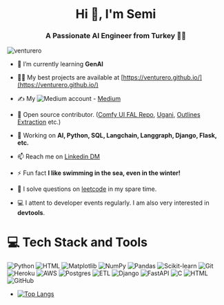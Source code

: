 <h1 align="center">Hi 👋, I'm Semi</h1>
<h3 align="center">A Passionate AI Engineer from Turkey 👩‍💻</h3>

<p align="left"> <img src="https://komarev.com/ghpvc/?username=venturero" alt="venturero" /> </p>

- 🌱 I’m currently learning **GenAI**

- 👨‍💻 My best projects are available at [https://venturero.github.io/](https://venturero.github.io/)

- ✍️ My ![Medium](https://img.shields.io/badge/Medium-black?logo=medium&logoColor=white) account - [Medium](https://medium.com/@venturero)

- 📖 Open source contributor. ([Comfy UI FAL Repo](https://github.com/gokayfem/ComfyUI-fal-API), [Ugani](https://github.com/Ugani-Prosthetics/ufit-blender/), [Outlines Extraction](https://github.com/yusuf-eren/outlines-extraction) etc.)

- 💬 Working on **AI, Python, SQL, Langchain, Langgraph, Django, Flask, etc.**

- 📫 Reach me on [Linkedin DM](https://www.linkedin.com/in/semi/)

- ⚡ Fun fact **I like swimming in the sea, even in the winter!**

- 🙂 I solve questions on [leetcode](https://leetcode.com/u/venturero/) in my spare time. 

- 💻 I attent to developer events regularly. I am also very interested in **devtools**. 
  
# 💻 Tech Stack and Tools
![Python](https://img.shields.io/badge/Python-3776AB?logo=python&logoColor=fff) ![HTML](https://img.shields.io/badge/HTML-%23E34F26.svg?logo=html5&logoColor=white) ![Matplotlib](https://custom-icon-badges.demolab.com/badge/Matplotlib-71D291?logo=matplotlib&logoColor=fff) ![NumPy](https://img.shields.io/badge/NumPy-4DABCF?logo=numpy&logoColor=fff) ![Pandas](https://img.shields.io/badge/Pandas-150458?logo=pandas&logoColor=fff) ![Scikit-learn](https://img.shields.io/badge/-scikit--learn-%23F7931E?logo=scikit-learn&logoColor=white) ![Git](https://img.shields.io/badge/Git-F05032?logo=git&logoColor=fff) ![Heroku](https://img.shields.io/badge/Heroku-430098?logo=heroku&logoColor=fffe) ![AWS](https://img.shields.io/badge/AWS-%23FF9900.svg?logo=amazon-web-services&logoColor=white) ![Postgres](https://img.shields.io/badge/Postgres-%23316192.svg?logo=postgresql&logoColor=white) ![ETL](https://custom-icon-badges.demolab.com/badge/ETL-9370DB?logo=etl-logo&logoColor=fff) ![Django](https://img.shields.io/badge/Django-%23092E20.svg?logo=django&logoColor=white) ![FastAPI](https://img.shields.io/badge/FastAPI-009485.svg?logo=fastapi&logoColor=white) ![C](https://img.shields.io/badge/C-00599C?logo=c&logoColor=white) ![HTML](https://img.shields.io/badge/HTML-%23E34F26.svg?logo=html5&logoColor=white) ![GitHub](https://img.shields.io/badge/GitHub-%23121011.svg?logo=github&logoColor=white)


- [![Top Langs](https://github-readme-stats.vercel.app/api/top-langs/?username=venturero&layout=compact)](https://github.com/mohit01-beep/github-readme-stats)



<!--
**semiventurero/semiventurero** is a ✨ _special_ ✨ repository because its `README.md` (this file) appears on your GitHub profile.

Here are some ideas to get you started:


- 🔭 I’m currently studying in Bahcesehir University, 
- 
- 🤔 I’m looking for help with ...
- 💬 Ask me about ...
- 📫 How to reach me: l
- 😄 Pronouns: ...
- ⚡ Fun fact: 
-->

